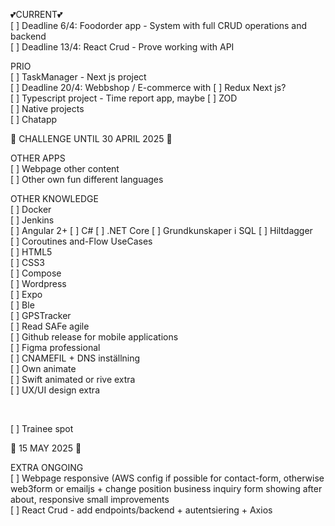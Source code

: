 
💕CURRENT💕 <br>
[ ] Deadline 6/4: Foodorder app - System with full CRUD operations and backend <br>
[ ] Deadline 13/4: React Crud - Prove working with API <br>

PRIO<br>
[ ] TaskManager - Next js project<br>
[ ] Deadline 20/4: Webbshop / E-commerce with [ ] Redux Next js?  <br> 
[ ] Typescript project - Time report app, maybe [ ] ZOD <br>
[ ] Native projects <br>
[ ] Chatapp  <br>

🚀 CHALLENGE UNTIL 30 APRIL 2025 🚀   

OTHER APPS <br>
[ ] Webpage other content <br>
[ ] Other own fun different languages <br>

OTHER KNOWLEDGE <br>
[ ] Docker <br>
[ ] Jenkins <br>
[ ] Angular 2+
[ ] C# 
[ ] .NET Core
[ ] Grundkunskaper i SQL
[ ] Hiltdagger <br>
[ ] Coroutines and-Flow UseCases <br>
[ ] HTML5 <br>
[ ] CSS3 <br>
[ ] Compose <br>
[ ] Wordpress <br>
[ ] Expo <br>
[ ] Ble <br>
[ ] GPSTracker <br>
[ ] Read SAFe agile <br>
[ ] Github release for mobile applications <br>
[ ] Figma professional <br>
[ ] CNAMEFIL + DNS inställning<br>
[ ] Own animate <br>
[ ] Swift animated or rive extra <br>
[ ] UX/UI design extra <br>


<br>

[ ] Trainee spot

🚀 15 MAY 2025 🚀 

EXTRA ONGOING<br>
[ ] Webpage responsive (AWS config if possible for contact-form, otherwise web3form or emailjs + change position business inquiry form showing after about, responsive small improvements <br>
[ ] React Crud - add endpoints/backend + autentsiering + Axios <br>
